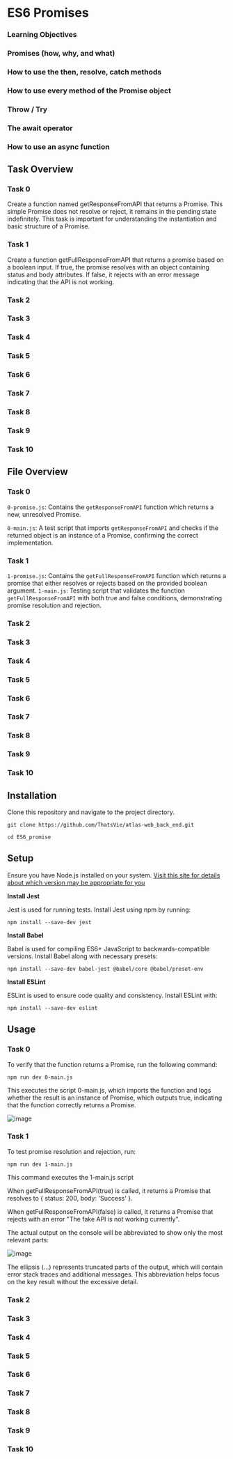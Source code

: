 # ES6 Promises

### Learning Objectives

### Promises (how, why, and what)

### How to use the then, resolve, catch methods

### How to use every method of the Promise object

### Throw / Try

### The await operator

### How to use an async function


## Task Overview

### Task 0

Create a function named getResponseFromAPI that returns a Promise. This simple Promise does not resolve or reject, it remains in the pending state indefinitely. This task is important for understanding the instantiation and basic structure of a Promise.

### Task 1

Create a function getFullResponseFromAPI that returns a promise based on a boolean input. If true, the promise resolves with an object containing status and body attributes. If false, it rejects with an error message indicating that the API is not working.

### Task 2


### Task 3


### Task 4


### Task 5


### Task 6


### Task 7


### Task 8


### Task 9


### Task 10

## File Overview

### Task 0
`0-promise.js`: Contains the `getResponseFromAPI` function which returns a new, unresolved Promise.

`0-main.js`: A test script that imports `getResponseFromAPI` and checks if the returned object is an instance of a Promise, confirming the correct implementation.

### Task 1
`1-promise.js`: Contains the `getFullResponseFromAPI` function which returns a promise that either resolves or rejects based on the provided boolean argument.
`1-main.js`: Testing script that validates the function `getFullResponseFromAPI` with both true and false conditions, demonstrating promise resolution and rejection.

### Task 2


### Task 3


### Task 4


### Task 5


### Task 6


### Task 7


### Task 8


### Task 9


### Task 10


## Installation
Clone this repository and navigate to the project directory.

```
git clone https://github.com/ThatsVie/atlas-web_back_end.git
```

```
cd ES6_promise
```

## Setup
Ensure you have Node.js installed on your system. [ Visit this site for details about which version may be appropriate for you ](https://github.com/nodejs/Release)

**Install Jest**

Jest is used for running tests. Install Jest using npm by running:
```
npm install --save-dev jest
```

**Install Babel**

Babel is used for compiling ES6+ JavaScript to backwards-compatible versions. Install Babel along with necessary presets:
```
npm install --save-dev babel-jest @babel/core @babel/preset-env
```

**Install ESLint**

ESLint is used to ensure code quality and consistency. Install ESLint with:
```
npm install --save-dev eslint
```

## Usage

### Task 0
To verify that the function returns a Promise, run the following command:
```
npm run dev 0-main.js
```
This executes the script 0-main.js, which imports the function and logs whether the result is an instance of Promise, which outputs true, indicating that the function correctly returns a Promise.

![image](https://github.com/ThatsVie/atlas-web_back_end/assets/143755961/53e531a8-087d-4328-a517-ee4d8ebb4c57)


### Task 1
To test promise resolution and rejection, run:
```
npm run dev 1-main.js
```
This command executes the 1-main.js script

When getFullResponseFromAPI(true) is called, it returns a Promise that resolves to { status: 200, body: 'Success' }.

When getFullResponseFromAPI(false) is called, it returns a Promise that rejects with an error "The fake API is not working currently".

The actual output on the console will be abbreviated to show only the most relevant parts:

![image](https://github.com/ThatsVie/atlas-web_back_end/assets/143755961/e218ed05-db9e-4439-8459-ee75a353d7db)

The ellipsis (...) represents truncated parts of the output, which will contain error stack traces and additional messages. This abbreviation helps focus on the key result without the excessive detail.

### Task 2


### Task 3



### Task 4


### Task 5


### Task 6


### Task 7


### Task 8


### Task 9


### Task 10
